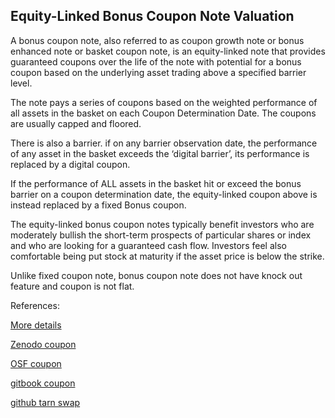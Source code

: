 ## Equity-Linked Bonus Coupon Note Valuation

A bonus coupon note, also referred to as coupon growth note or bonus enhanced note or basket coupon note, is an equity-linked note that provides guaranteed coupons over the life of the note with potential for a bonus coupon based on the underlying asset trading above a specified barrier level. 

The note pays a series of coupons based on the weighted performance of all assets in the basket on each Coupon Determination Date. The coupons are usually capped and floored.

There is also a barrier. if on any barrier observation date, the performance of any asset in the basket exceeds the ‘digital barrier’, its performance is replaced by a digital coupon.

If the performance of ALL assets in the basket hit or exceed the bonus barrier on a coupon determination date, the equity-linked coupon above is instead replaced by a fixed Bonus coupon.

The equity-linked bonus coupon notes typically benefit investors who are moderately bullish the short-term prospects of particular shares or index and who are looking for a guaranteed cash flow. Investors feel also comfortable being put stock at maturity if the asset price is below the strike.

Unlike fixed coupon note, bonus coupon note does not have knock out feature and coupon is not flat.




References:
   
[More details](./EqCoupon-22.pdf)   
   
[Zenodo coupon](https://zenodo.org/record/5759790)
   
[OSF coupon](https://osf.io/x2rf8/download)

[gitbook coupon](https://davidlee1203.gitbook.io/bonus-coupon-note/)

[github tarn swap](https://github.com/timxiao1203/TARN-Swap)

